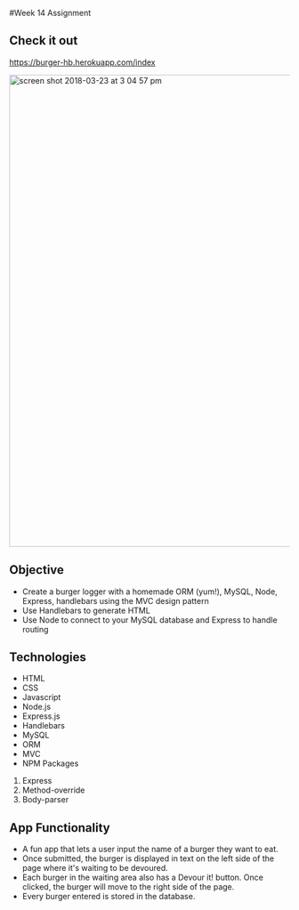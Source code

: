 #Week 14 Assignment

## Check it out

https://burger-hb.herokuapp.com/index

<img width="849" alt="screen shot 2018-03-23 at 3 04 57 pm" src="https://user-images.githubusercontent.com/30307915/37855255-b4eb25bc-2eab-11e8-9c29-24384274ef77.png">

## Objective

* Create a burger logger with a homemade ORM (yum!), MySQL, Node, Express, handlebars using the MVC design pattern
* Use Handlebars to generate HTML
* Use Node to connect to your MySQL database and Express to handle routing

## Technologies

* HTML
* CSS
* Javascript
* Node.js
* Express.js
* Handlebars
* MySQL
* ORM
* MVC
* NPM Packages
 1. Express
 2. Method-override
 3. Body-parser

## App Functionality

* A fun app that lets a user input the name of a burger they want to eat.
* Once submitted, the burger is displayed in text on the left side of the page where it's waiting to be devoured.
* Each burger in the waiting area also has a Devour it! button. Once clicked, the burger will move to the right side of the page.
* Every burger entered is stored in the database.
